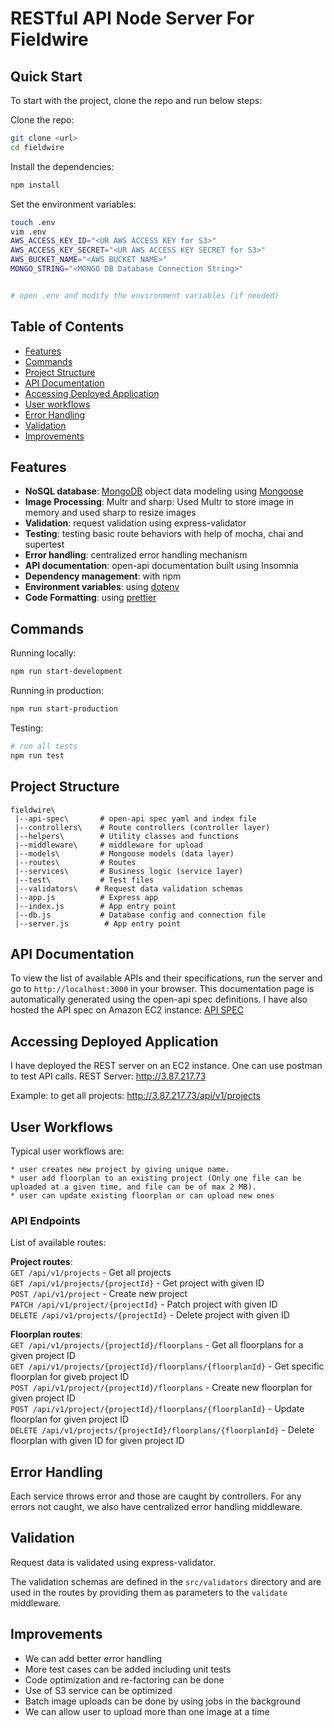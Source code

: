 # RESTful API Node Server For Fieldwire

## Quick Start

To start with the project, clone the repo and run below steps:

Clone the repo:

```bash
git clone <url>
cd fieldwire
```

Install the dependencies:

```bash
npm install
```

Set the environment variables:

```bash
touch .env
vim .env
AWS_ACCESS_KEY_ID="<UR AWS ACCESS KEY for S3>"
AWS_ACCESS_KEY_SECRET="<UR AWS ACCESS KEY SECRET for S3>"
AWS_BUCKET_NAME="<AWS BUCKET NAME>"
MONGO_STRING="<MONGO DB Database Connection String>"


# open .env and modify the environment variables (if needed)
```


## Table of Contents

- [Features](#features)
- [Commands](#commands)
- [Project Structure](#project-structure)
- [API Documentation](#api-documentation)
- [Accessing Deployed Application](#access-application)
- [User workflows](#user-workflows)
- [Error Handling](#error-handling)
- [Validation](#validation)
- [Improvements](#improvements)


## Features

- **NoSQL database**: [MongoDB](https://www.mongodb.com) object data modeling using [Mongoose](https://mongoosejs.com)
- **Image Processing**: Multr and sharp: Used Multr to store image in memory and used sharp to resize images
- **Validation**: request validation using express-validator
- **Testing**: testing basic route behaviors with help of mocha, chai and supertest
- **Error handling**: centralized error handling mechanism
- **API documentation**: open-api documentation built using Insomnia
- **Dependency management**: with npm
- **Environment variables**: using [dotenv](https://github.com/motdotla/dotenv)
- **Code Formatting**: using [prettier](https://prettier.io/docs/en/options.html)


## Commands

Running locally:

```bash
npm run start-development
```

Running in production:

```bash
npm run start-production
```

Testing:

```bash
# run all tests
npm run test

```


## Project Structure

```
fieldwire\
 |--api-spec\       # open-api spec yaml and index file
 |--controllers\    # Route controllers (controller layer)
 |--helpers\        # Utility classes and functions
 |--middleware\     # middleware for upload
 |--models\         # Mongoose models (data layer)
 |--routes\         # Routes
 |--services\       # Business logic (service layer)
 |--test\           # Test files
 |--validators\    # Request data validation schemas
 |--app.js          # Express app
 |--index.js        # App entry point
 |--db.js           # Database config and connection file
 |--server.js        # App entry point
```


## API Documentation

To view the list of available APIs and their specifications, run the server and go to `http://localhost:3000` in your browser. This documentation page is automatically generated using the open-api spec definitions. I have also hosted the API spec on Amazon EC2 instance: [API SPEC](http://3.87.217.73:8080/)

## Accessing Deployed Application

I have deployed the REST server on an EC2 instance. One can use postman to test API calls.
REST Server: http://3.87.217.73

Example: to get all projects: http://3.87.217.73/api/v1/projects

## User Workflows

Typical user workflows are:


```#bash
* user creates new project by giving unique name.
* user add floorplan to an existing project (Only one file can be uploaded at a given time, and file can be of max 2 MB).
* user can update existing floorplan or can upload new ones
```

### API Endpoints

List of available routes:

**Project routes**:\
`GET /api/v1/projects` - Get all projects\
`GET /api/v1/projects/{projectId}` - Get project with given ID\
`POST /api/v1/project` - Create new project\
`PATCH /api/v1/project/{projectId}` - Patch project with given ID\
`DELETE /api/v1/projects/{projectId}` - Delete project with given ID

**Floorplan routes**:\
`GET /api/v1/projects/{projectId}/floorplans` - Get all floorplans for a given project ID\
`GET /api/v1/projects/{projectId}/floorplans/{floorplanId}` - Get specific floorplan for giveb project ID\
`POST /api/v1/project/{projectId}/floorplans` - Create new floorplan for given project ID\
`POST /api/v1/project/{projectId}/floorplans/{floorplanId}` - Update floorplan for given project ID\
`DELETE /api/v1/projects/{projectId}/floorplans/{floorplanId}` - Delete floorplan with given ID for given project ID


## Error Handling

Each service throws error and those are caught by controllers. For any errors not caught, we also have centralized error handling middleware.



## Validation

Request data is validated using express-validator.

The validation schemas are defined in the `src/validators` directory and are used in the routes by providing them as parameters to the `validate` middleware.


## Improvements

  * We can add better error handling
  * More test cases can be added including unit tests
  * Code optimization and re-factoring can be done
  * Use of S3 service can be optimized
  * Batch image uploads can be done by using jobs in the background
  * We can allow user to upload more than one image at a time
